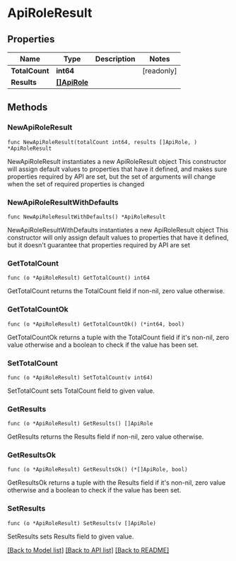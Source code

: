 # ApiRoleResult

## Properties

Name | Type | Description | Notes
------------ | ------------- | ------------- | -------------
**TotalCount** | **int64** |  | [readonly] 
**Results** | [**[]ApiRole**](ApiRole.md) |  | 

## Methods

### NewApiRoleResult

`func NewApiRoleResult(totalCount int64, results []ApiRole, ) *ApiRoleResult`

NewApiRoleResult instantiates a new ApiRoleResult object
This constructor will assign default values to properties that have it defined,
and makes sure properties required by API are set, but the set of arguments
will change when the set of required properties is changed

### NewApiRoleResultWithDefaults

`func NewApiRoleResultWithDefaults() *ApiRoleResult`

NewApiRoleResultWithDefaults instantiates a new ApiRoleResult object
This constructor will only assign default values to properties that have it defined,
but it doesn't guarantee that properties required by API are set

### GetTotalCount

`func (o *ApiRoleResult) GetTotalCount() int64`

GetTotalCount returns the TotalCount field if non-nil, zero value otherwise.

### GetTotalCountOk

`func (o *ApiRoleResult) GetTotalCountOk() (*int64, bool)`

GetTotalCountOk returns a tuple with the TotalCount field if it's non-nil, zero value otherwise
and a boolean to check if the value has been set.

### SetTotalCount

`func (o *ApiRoleResult) SetTotalCount(v int64)`

SetTotalCount sets TotalCount field to given value.


### GetResults

`func (o *ApiRoleResult) GetResults() []ApiRole`

GetResults returns the Results field if non-nil, zero value otherwise.

### GetResultsOk

`func (o *ApiRoleResult) GetResultsOk() (*[]ApiRole, bool)`

GetResultsOk returns a tuple with the Results field if it's non-nil, zero value otherwise
and a boolean to check if the value has been set.

### SetResults

`func (o *ApiRoleResult) SetResults(v []ApiRole)`

SetResults sets Results field to given value.



[[Back to Model list]](../README.md#documentation-for-models) [[Back to API list]](../README.md#documentation-for-api-endpoints) [[Back to README]](../README.md)


